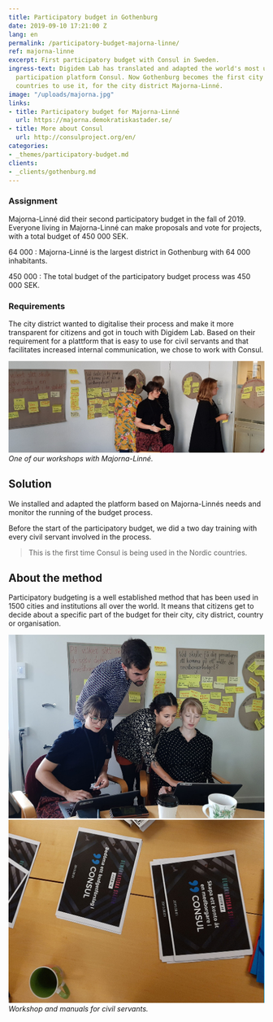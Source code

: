 ```yaml
---
title: Participatory budget in Gothenburg
date: 2019-09-10 17:21:00 Z
lang: en
permalink: /participatory-budget-majorna-linne/
ref: majorna-linne
excerpt: First participatory budget with Consul in Sweden.
ingress-text: Digidem Lab has translated and adapted the world's most used citizen
  participation platform Consul. Now Gothenburg becomes the first city in the Nordic
  countries to use it, for the city district Majorna-Linné.
image: "/uploads/majorna.jpg"
links:
- title: Participatory budget for Majorna-Linné
  url: https://majorna.demokratiskastader.se/
- title: More about Consul
  url: http://consulproject.org/en/
categories:
- _themes/participatory-budget.md
clients:
- _clients/gothenburg.md
---
```


### Assignment
Majorna-Linné did their second participatory budget in the fall of 2019. Everyone living in Majorna-Linné can make proposals and vote for projects, with a total budget of 450 000 SEK.

64 000
: Majorna-Linné is the largest district in Gothenburg with 64 000 inhabitants.

450 000
: The total budget of the participatory budget process was 450 000 SEK.

### Requirements
The city district wanted to digitalise their process and make it more transparent for citizens and got in touch with Digidem Lab. Based on their requirement for a plattform that is easy to use for civil servants and that facilitates increased internal communication, we chose to work with Consul.

![](/uploads/majorna-2-bred.jpg) _One of our workshops with Majorna-Linné._

## Solution
We installed and adapted the platform based on Majorna-Linnés needs and monitor the running of the budget process.

Before the start of the participatory budget, we did a two day training with every civil servant involved in the process.

> This is the first time Consul is being used in the Nordic countries.

## About the method
Participatory budgeting is a well established method that has been used in 1500 cities and institutions all over the world. It means that citizens get to decide about a specific part of the budget for their city, city district, country or organisation.

![](/uploads/majorna-3-standard.jpg) ![](/uploads/majorna-1-standard.jpg) _Workshop and manuals for civil servants._
